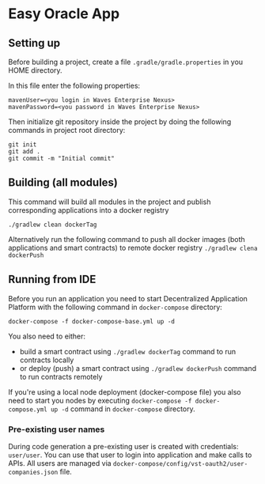 # Easy Oracle App

## Setting up
Before building a project, create a file  `.gradle/gradle.properties`
in you HOME directory.

In this file enter the following properties:
```
mavenUser=<you login in Waves Enterprise Nexus>
mavenPassword=<you password in Waves Enterprise Nexus>
```

Then initialize git repository inside the project by doing the following
commands in project root directory:
```
git init
git add .
git commit -m "Initial commit"
```

## Building (all modules)
This command will build all modules in the project and publish corresponding
applications into a docker registry

`./gradlew clean dockerTag`

Alternatively run the following command to push all docker images (both applications and smart contracts) to remote docker registry
`./gradlew clena dockerPush`

## Running from IDE
Before you run an application you need to start Decentralized Application Platform with the following command in `docker-compose` directory:
```
docker-compose -f docker-compose-base.yml up -d
```
You also need to either:
 - build a smart contract using `./gradlew dockerTag` command to run contracts locally
 - or deploy (push) a smart contract using `./gradlew dockerPush` command to run contracts remotely

If you're using a local node deployment (docker-compose file) you also need to start you nodes
by executing `docker-compose -f docker-compose.yml up -d` command in `docker-compose` directory.

### Pre-existing user names
During code generation a pre-existing user is created with credentials: `user/user`.
You can use that user to login into application and make calls to APIs.
All users are managed via `docker-compose/config/vst-oauth2/user-companies.json` file.